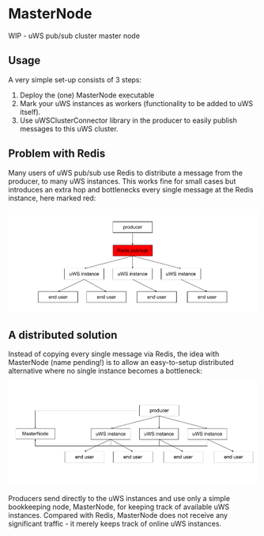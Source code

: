 # MasterNode
WIP - uWS pub/sub cluster master node

## Usage
A very simple set-up consists of 3 steps:

1. Deploy the (one) MasterNode executable
2. Mark your uWS instances as workers (functionality to be added to uWS itself).
3. Use uWSClusterConnector library in the producer to easily publish messages to this uWS cluster.

## Problem with Redis
Many users of uWS pub/sub use Redis to distribute a message from the producer, to many uWS instances. This works fine for small cases but introduces an extra hop and bottlenecks every single message at the Redis instance, here marked red:

![](With%20Redis.png)

## A distributed solution
Instead of copying every single message via Redis, the idea with MasterNode (name pending!) is to allow an easy-to-setup distributed alternative where no single instance becomes a bottleneck:

![](Without%20Redis.png)

Producers send directly to the uWS instances and use only a simple bookkeeping node, MasterNode, for keeping track of available uWS instances. Compared with Redis, MasterNode does not receive any significant traffic - it merely keeps track of online uWS instances.
